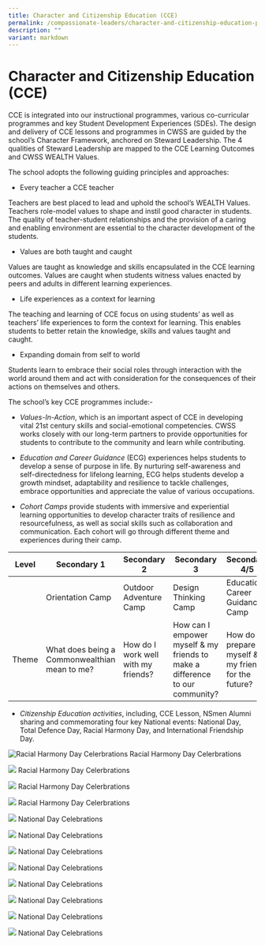 ```yaml
---
title: Character and Citizenship Education (CCE)
permalink: /compassionate-leaders/character-and-citizenship-education-programme/
description: ""
variant: markdown
---
```

Character and Citizenship Education (CCE)
=============================================
CCE is integrated into our instructional programmes, various co-curricular programmes and key Student Development Experiences (SDEs). The design and delivery of CCE lessons and programmes in CWSS are guided by the school’s Character Framework, anchored on  Steward Leadership. The 4 qualities of Steward Leadership are mapped to the CCE Learning Outcomes and CWSS WEALTH Values.

The school adopts the following guiding principles and approaches:

* Every teacher a CCE teacher

Teachers are best placed to lead and uphold the school’s WEALTH Values. Teachers role-model values to shape and instil good character in students. The quality of teacher-student relationships and the provision of a caring and enabling environment are essential to the character development of the students.

* Values are both taught and caught

Values are taught as knowledge and skills encapsulated in the CCE learning outcomes. Values are caught when students witness values enacted by peers and adults in different learning experiences.

* Life experiences as a context for learning

The teaching and learning of CCE focus on using students’ as well as teachers’ life experiences to form the context for learning. This enables students to better retain the knowledge, skills and values taught and caught.

* Expanding domain from self to world

Students learn to embrace their social roles through interaction with the world around them and act with consideration for the consequences of their actions on themselves and others.



The school’s key CCE programmes include:-

* *Values-In-Action*, which is an important aspect of CCE in developing vital 21st century skills and social-emotional competencies. CWSS works closely with our long-term partners to provide opportunities for students to contribute to the community and learn while contributing.

* *Education and Career Guidance* (ECG) experiences helps students to develop a sense of purpose in life. By nurturing self-awareness and self-directedness for lifelong learning, ECG helps students develop a growth mindset, adaptability and resilience to tackle challenges, embrace opportunities and appreciate the value of various occupations.

* *Cohort Camps* provide students with immersive and experiential learning opportunities to develop character traits of resilience and resourcefulness, as well as social skills such as collaboration and communication. Each cohort will go through different theme and experiences during their camp. 
 


|Level | Secondary 1 | Secondary 2 | Secondary 3 | Secondary 4/5 |
| -------- | -------- | -------- | -------- | -------- |
|    | Orientation Camp    | Outdoor Adventure Camp      | Design Thinking Camp     | Education Career Guidance Camp     |
| Theme     | What does being a Commonwealthian mean to me?     | How do I work well with my friends?     | How can I empower myself &amp; my friends to make a difference to our community?     | How do I prepare myself &amp; my friends for the future?     |



* *Citizenship Education activities*, including, CCE Lesson, NSmen Alumni sharing and commemorating four key National events: National Day, Total Defence Day, Racial Harmony Day, and International Friendship Day.



![Racial Harmony Day Celerbrations](/images/1.jpg)
Racial Harmony Day Celerbrations

![](/images/2.jpg)
Racial Harmony Day Celerbrations

![](/images/3.jpg)
Racial Harmony Day Celerbrations

![](/images/4.jpg)
Racial Harmony Day Celerbrations

![](/images/National_Day_1.jpg)
National Day Celebrations 

![](/images/National_Day_2.jpg)
National Day Celebrations 

![](/images/National_Day_3.jpg)
National Day Celebrations 

![](/images/National_Day_4.jpg)
National Day Celebrations 

![](/images/National_Day_5.jpg)
National Day Celebrations 

![](/images/National_Day_6.jpg)
National Day Celebrations 

![](/images/National_Day_7.jpg)
National Day Celebrations 

![](/images/National_Day_8.jpg)
National Day Celebrations